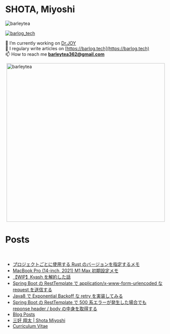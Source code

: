 <h1 align="left">SHOTA, Miyoshi</h1>
<p align="left"> <img src="https://komarev.com/ghpvc/?username=barleytea&label=Profile%20views&color=0e75b6&style=flat" alt="barleytea" /> </p>

<p align="left"> <a href="https://twitter.com/barlog_tech" target="blank"><img src="https://img.shields.io/twitter/follow/barlog_tech?logo=twitter&style=for-the-badge" alt="barlog_tech" /></a> </p>

🔭 I’m currently working on [Dr.JOY](https://www.drjoy.jp/)  
📝 I regulary write articles on [https://barlog.tech](https://barlog.tech)  
📫 How to reach me **barleytea362@gmail.com**  

<p>&nbsp;<img align="center" src="https://github-readme-stats.vercel.app/api/top-langs/?username=barleytea&layout=compact&locale=en&theme=dracula&hide=html" width="500px;" alt="barleytea" /></p>

<h1 align="left">Posts</h1>
<br>

<!-- BLOG-POST-LIST:START -->
- [プロジェクトごとに使用する Rust のバージョンを指定するメモ](https://barlog.tech/894a9eee24b54699ab919f7b83340a17)
- [MacBook Pro &lpar;14-inch, 2021&rpar; M1 Max 初期設定メモ](https://barlog.tech/33886a823e244522b427317de0952a9e)
- [【WIP】Kyash を解約した話](https://barlog.tech/da217580089c4595a57361d68f0ff427)
- [Spring Boot の RestTemplate で application/x-www-form-urlencoded な request を送信する](https://barlog.tech/ce04019ec3b644458cd6ca14a27d0281)
- [Java8 で Exponential Backoff な retry を実装してみる](https://barlog.tech/fe9cae9c370e4c90abd7a08129d4d0d7)
- [Spring Boot の RestTemplate で 500 系エラーが発生した場合でも reponse header / body の中身を取得する](https://barlog.tech/45f3be86eb8a45358124ecfb634ab9a5)
- [Blog Posts](https://barlog.tech/542247f2d60d45aaa2efbf7713828861)
- [三好 翔太 | Shota Miyoshi](https://barlog.tech/b94fcc165b1246a2b8ec754c36b07f65)
- [Curriculum Vitae](https://barlog.tech/103f2ee6962c471e80ee27ff3004c8c0)
<!-- BLOG-POST-LIST:END -->
